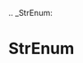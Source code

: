 [//]: # (THE CONTENT BELOW IS GENERATED. DO NOT EDIT.)
.. _StrEnum:

# StrEnum
[//]: # (ADD YOUR NOTES BELOW. THESE WILL BE PICKED EVERY TIME THE DOCS ARE REGENERATED. //end)
